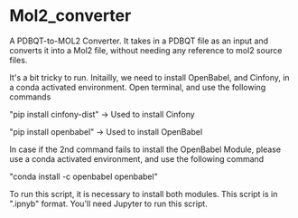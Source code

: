 # Mol2_converter

A PDBQT-to-MOL2 Converter. It takes in a PDBQT file as an input and converts it into a Mol2 file, without needing any reference to mol2 source files.

It's a bit tricky to run. Initailly, we need to install OpenBabel, and Cinfony, in a conda activated environment.
Open terminal, and use the following commands

  "pip install cinfony-dist" -> Used to install Cinfony
  
  "pip install openbabel" -> Used to install OpenBabel
  
In case if the 2nd command fails to install the OpenBabel Module, please use a conda activated environment, and use the following command

  "conda install -c openbabel openbabel"
  
To run this script, it is necessary to install both modules. This script is in ".ipnyb" format. You'll need Jupyter to run this script. 
